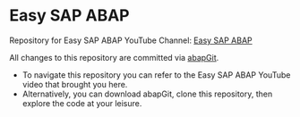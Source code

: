 # Easy SAP ABAP
Repository for Easy SAP ABAP YouTube Channel: [Easy SAP ABAP](https://www.youtube.com/channel/UCV7W3AZXNK9fzOPas3g3ITQ)

All changes to this repository are committed via [abapGit](https://github.com/abapGit/abapGit).


- To navigate this repository you can refer to the Easy SAP ABAP YouTube video that brought you here.
- Alternatively, you can download abapGit, clone this repository, then explore the code at your leisure.
